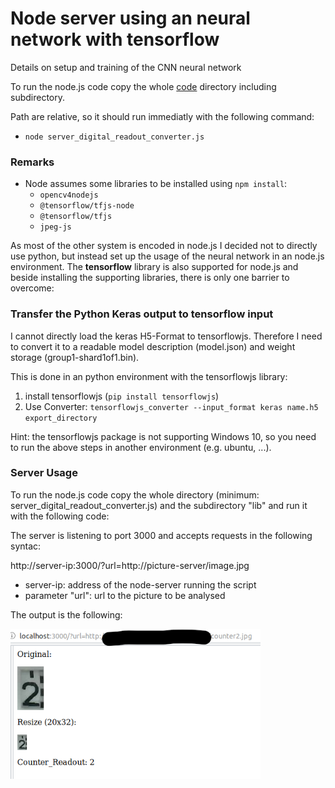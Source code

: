 # Node server using an neural network with tensorflow
Details on setup and training of the CNN neural network

To run the node.js code copy the whole [code](code) directory including subdirectory.

Path are relative, so it should run immediatly with the following command:
* `node server_digital_readout_converter.js`

### Remarks
* Node assumes some libraries to be installed using `npm install`:
	* `opencv4nodejs`
	* `@tensorflow/tfjs-node`
	* `@tensorflow/tfjs`
	* `jpeg-js`
	
As most of the other system is encoded in node.js I decided not to directly use python, but instead set up the usage of the neural network in an node.js environment. The **tensorflow** library is also supported for node.js and beside installing the supporting libraries, there is only one barrier to overcome:

### Transfer the Python Keras output to tensorflow input
I cannot directly load the keras H5-Format to tensorflowjs. Therefore I need to convert it to a readable model description (model.json) and weight storage (group1-shard1of1.bin).

This is done in an python environment with the tensorflowjs library:
1. install tensorflowjs (`pip install tensorflowjs`)
2. Use Converter: `tensorflowjs_converter --input_format keras name.h5 export_directory`

Hint: the tensorflowjs package is not supporting Windows 10, so you need to run the above steps in another environment (e.g. ubuntu, ...).

### Server Usage

To run the node.js code copy the whole directory (minimum: server_digital_readout_converter.js) and the subdirectory "lib" and run it with the following code:



The server is listening to port 3000 and accepts requests in the following syntac:

http://server-ip:3000/?url=http://picture-server/image.jpg

* server-ip: address of the node-server running the script
* parameter "url": url to the picture to be analysed 

The output is the following:

   <img src="./image/server_output.png" width="400">
   



